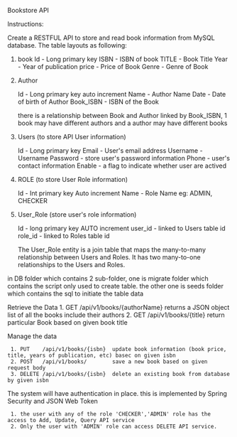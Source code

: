 Bookstore API

Instructions:

Create a RESTFUL API to store and read book information from MySQL database. The table layouts as following: 

1. book 
   Id - Long primary key 
   ISBN - ISBN of book 
   TITLE - Book Title 
   Year -  Year of publication
   price - Price of Book 
   Genre - Genre of Book

2. Author
   
   Id - Long primary key auto increment
   Name - Author Name
   Date - Date of birth of Author
   Book_ISBN - ISBN of the Book

   there is a relationship between Book and Author linked by Book_ISBN, 1 book may have different authors and a author may have different books

3. Users (to store API User information)
   
   Id - Long primary key
   Email - User's email address
   Username - Username 
   Password - store user's password information
   Phone - user's contact information
   Enable - a flag to indicate whether user are actived

4. ROLE (to store User Role information)

   Id - Int primary key Auto increment
   Name - Role Name eg: ADMIN, CHECKER 
5. User_Role (store user's role information)

   Id - long primary key AUTO increment
   user_id - linked to Users table id
   role_id - linked to Roles table id

   The User_Role entity is a join table that maps the many-to-many relationship between Users and Roles. It has two many-to-one relationships to the Users and Roles.

  in DB folder which contains 2 sub-folder, one is migrate folder which contains the script only used to create table. the other one is seeds folder which contains the sql to initiate the table data

  Retrieve the Data 
     1. GET /api/v1/books/{authorName}  returns a JSON object list of all the books include their authors 
     2. GET /api/v1/books/{title}       return particular Book based on given book title

  Manage the data

     1. PUT    /api/v1/books/{isbn}  update book information (book price, title, years of publication, etc) basec on given isbn
     2. POST   /api/v1/books/        save a new book based on given request body
     3. DELETE /api/v1/books/{isbn}  delete an existing book from database by given isbn

  The system will have authentication in place. this is implemented by Spring Security and JSON Web Token

     1. the user with any of the role 'CHECKER','ADMIN' role has the access to Add, Update, Query API service
     2. Only the user with 'ADMIN' role can access DELETE API service.